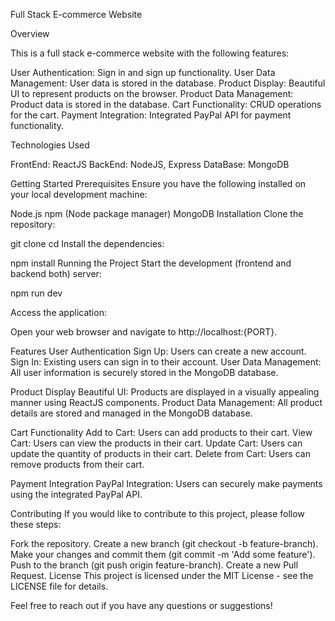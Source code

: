Full Stack E-commerce Website


Overview

This is a full stack e-commerce website with the following features:

User Authentication: Sign in and sign up functionality.
User Data Management: User data is stored in the database.
Product Display: Beautiful UI to represent products on the browser.
Product Data Management: Product data is stored in the database.
Cart Functionality: CRUD operations for the cart.
Payment Integration: Integrated PayPal API for payment functionality.


Technologies Used

FrontEnd: ReactJS
BackEnd: NodeJS, Express
DataBase: MongoDB

Getting Started
Prerequisites
Ensure you have the following installed on your local development machine:

Node.js
npm (Node package manager)
MongoDB
Installation
Clone the repository:

git clone <repository-url>
cd <repository-directory>
Install the dependencies:


npm install
Running the Project
Start the development (frontend and backend both) server:

npm run dev

Access the application:

Open your web browser and navigate to http://localhost:{PORT}.

Features
User Authentication
Sign Up: Users can create a new account.
Sign In: Existing users can sign in to their account.
User Data Management: All user information is securely stored in the MongoDB database.


Product Display
Beautiful UI: Products are displayed in a visually appealing manner using ReactJS components.
Product Data Management: All product details are stored and managed in the MongoDB database.


Cart Functionality
Add to Cart: Users can add products to their cart.
View Cart: Users can view the products in their cart.
Update Cart: Users can update the quantity of products in their cart.
Delete from Cart: Users can remove products from their cart.


Payment Integration
PayPal Integration: Users can securely make payments using the integrated PayPal API.


Contributing
If you would like to contribute to this project, please follow these steps:

Fork the repository.
Create a new branch (git checkout -b feature-branch).
Make your changes and commit them (git commit -m 'Add some feature').
Push to the branch (git push origin feature-branch).
Create a new Pull Request.
License
This project is licensed under the MIT License - see the LICENSE file for details.

Feel free to reach out if you have any questions or suggestions!
